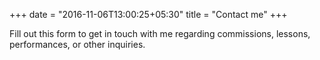 +++
date = "2016-11-06T13:00:25+05:30"
title = "Contact me"
+++

Fill out this form to get in touch with me regarding commissions, lessons, performances, or other inquiries.
